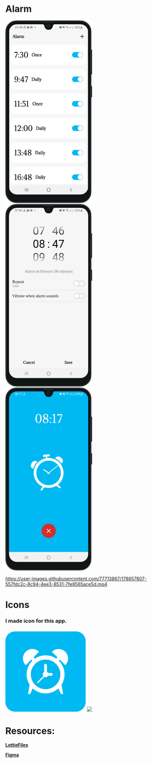 # Alarm

<img src="images/img_1.png" width = "270" > <img src="images/img_2.png" width = "270" > <img src="images/img_3.png" width = "270" >


https://user-images.githubusercontent.com/77713867/178657807-557fdc2c-8c94-4ee3-8531-7fe8565ace5d.mp4


# Icons

<h3>I made icon for this app.<h3>


<img src="images/logo.png" width = "250">
<img src="images/logo_circle.png" width = "250">

# Resources:

<b><a href = "https://lottiefiles.com/98305-alarm-clock">LottieFiles</a><b>

<b><a href = "https://www.figma.com/file/5kCMHfG57bSQvJlz4XyBY3/Untitled?node-id=0%3A1">Figma</a><b>


